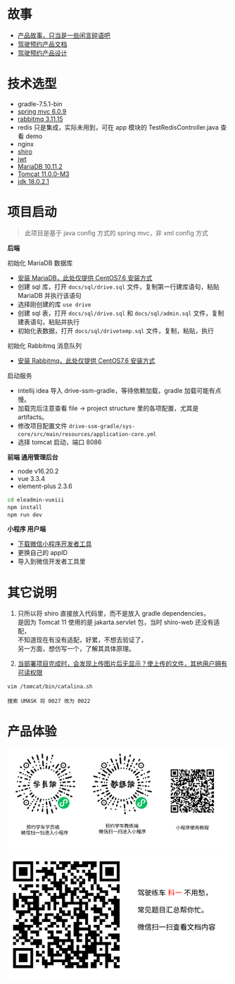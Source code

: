 # 故事

- [产品故事，只当是一些闲言碎语吧](./docs/story.md)
- [驾驶预约产品文档](./docs/驾驶预约产品文档.md)
- [驾驶预约产品设计](./docs/驾驶预约产品设计.md)

# 技术选型

- gradle-7.5.1-bin
- [spring mvc 6.0.9](https://spring.io/projects/spring-framework#learn)
- [rabbitmq 3.11.15](https://github.com/rabbitmq/rabbitmq-server/tags)
- redis 只是集成，实际未用到，可在 app 模块的 TestRedisController.java 查看 demo
- nginx
- [shiro](https://shiro.apache.org/reference.html)
- [jwt](https://github.com/auth0/java-jwt)
- [MariaDB 10.11.2](https://mariadb.com/)
- [Tomcat 11.0.0-M3](https://archive.apache.org/dist/tomcat/tomcat-11/v11.0.0-M3/bin/apache-tomcat-11.0.0-M3.zip)
- [jdk 18.0.2.1](https://www.oracle.com/java/technologies/javase/jdk18-archive-downloads.html)

# 项目启动

> 此项目是基于 java config 方式的 spring mvc，非 xml config 方式

**后端**

初始化 MariaDB 数据库

- [安装 MariaDB，此处仅提供 CentOS7.6 安装方式](./docs/MariadbInstall.md)
- 创建 sql 库，打开 `docs/sql/drive.sql` 文件，复制第一行建库语句，粘贴 MariaDB 并执行该语句
- 选择刚创建的库 `use drive`
- 创建 sql 表，打开 `docs/sql/drive.sql` 和 `docs/sql/admin.sql` 文件，复制建表语句，粘贴并执行
- 初始化表数据，打开 `docs/sql/drivetemp.sql` 文件，复制，粘贴，执行

初始化 Rabbitmq 消息队列

- [安装 Rabbitmq，此处仅提供 CentOS7.6 安装方式](./docs/RabbitmqInstall.md)

启动服务

- intellij idea 导入 drive-ssm-gradle，等待依赖加载，gradle 加载可能有点慢。
- 加载完后注意查看 file -> project structure 里的各项配置，尤其是 artifacts。
- 修改项目配置文件 `drive-ssm-gradle/sys-core/src/main/resources/application-core.yml`
- 选择 tomcat 启动，端口 8086

**前端 通用管理后台**

- node v16.20.2
- vue 3.3.4
- element-plus 2.3.6

```sh
cd eleadmin-vueiii
npm install
npm run dev
```

**小程序 用户端**

- [下载微信小程序开发者工具](https://developers.weixin.qq.com/miniprogram/dev/devtools/stable.html)
- 更换自己的 appID
- 导入到微信开发者工具里

# 其它说明

1. 只所以将 shiro 直接放入代码里，而不是放入 gradle dependencies，  
是因为 Tomcat 11 使用的是 jakarta.servlet 包，当时 shiro-web 还没有适配，  
不知道现在有没有适配，好累，不想去验证了，  
另一方面，想仿写一个，了解其具体原理。

2. [当部署项目完成时，会发现上传图片后无显示？使上传的文件，其他用户拥有可读权限](https://www.cnblogs.com/leepandar/p/16741380.html)

```
vim /tomcat/bin/catalina.sh

搜索 UMASK 将 0027 改为 0022
```

# 产品体验

![guide01](./docs/images/guide01.PNG)
![guide02](./docs/images/guide02.PNG)


